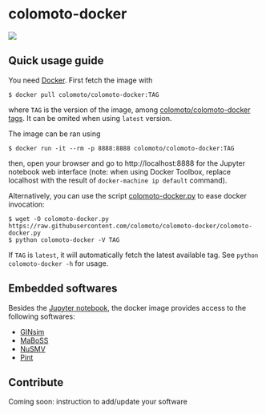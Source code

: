 # colomoto-docker

[![](https://images.microbadger.com/badges/image/colomoto/colomoto-docker:latest.svg)](http://microbadger.com/images/colomoto/colomoto-docker:latest "Get your own image badge on microbadger.com")

## Quick usage guide

You need [Docker](http://docker.com).
First fetch the image with

    $ docker pull colomoto/colomoto-docker:TAG

where `TAG` is the version of the image, among [colomoto/colomoto-docker tags](https://hub.docker.com/r/colomoto/colomoto-docker/tags/).
It can be omited when using `latest` version.

The image can be ran using

    $ docker run -it --rm -p 8888:8888 colomoto/colomoto-docker:TAG

then, open your browser and go to http://localhost:8888 for the Jupyter notebook web interface
(note: when using Docker Toolbox, replace localhost with the result of
`docker-machine ip default` command).

Alternatively, you can use the script [colomoto-docker.py](./colomoto-docker.py?raw=true) to ease docker
invocation:

    $ wget -O colomoto-docker.py https://raw.githubusercontent.com/colomoto/colomoto-docker/colomoto-docker.py
    $ python colomoto-docker -V TAG

If `TAG` is `latest`, it will automatically fetch the latest available tag.
See `python colomoto-docker -h` for usage.


## Embedded softwares

Besides the [Jupyter notebook](http://jupyter.org), the docker image provides
access to the following softwares:

* [GINsim](http://ginsim.org)
* [MaBoSS](https://maboss.curie.fr)
* [NuSMV](http://nusmv.fbk.eu)
* [Pint](http://loicpauleve.name/pint)


## Contribute

Coming soon: instruction to add/update your software

